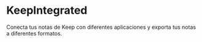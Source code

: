 <!-- Basic Readme for my repo -->
# KeepIntegrated

Conecta tus notas de Keep con diferentes aplicaciones y exporta tus notas a diferentes formatos.


